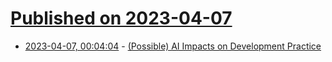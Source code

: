 # [Published on 2023-04-07](index.md)

* [2023-04-07, 00:04:04](https://lobste.rs/s/bps2vh/possible_ai_impacts_on_development) - [(Possible) AI Impacts on Development Practice](https://michaelfeathers.silvrback.com/possible-ai-impacts-on-development-practice)
